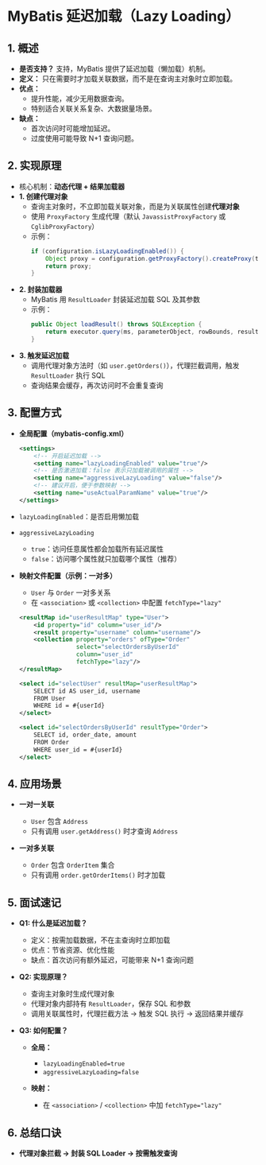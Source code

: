 # MyBatis 延迟加载（Lazy Loading）

## 1. 概述

- **是否支持？** 支持，MyBatis 提供了延迟加载（懒加载）机制。
- **定义：** 只在需要时才加载关联数据，而不是在查询主对象时立即加载。
- **优点：**
  - 提升性能，减少无用数据查询。
  - 特别适合关联关系复杂、大数据量场景。
- **缺点：**
  - 首次访问时可能增加延迟。
  - 过度使用可能导致 N+1 查询问题。

## 2. 实现原理

- 核心机制：**动态代理 + 结果加载器**
- **1. 创建代理对象**
  - 查询主对象时，不立即加载关联对象，而是为关联属性创建**代理对象**
  - 使用 `ProxyFactory` 生成代理（默认 `JavassistProxyFactory` 或 `CglibProxyFactory`）
  - 示例：
    ```java
    if (configuration.isLazyLoadingEnabled()) {
        Object proxy = configuration.getProxyFactory().createProxy(target, loader);
        return proxy;
    }
    ```
- **2. 封装加载器**
  - MyBatis 用 `ResultLoader` 封装延迟加载 SQL 及其参数
  - 示例：
    ```java
    public Object loadResult() throws SQLException {
        return executor.query(ms, parameterObject, rowBounds, resultHandler);
    }
    ```
- **3. 触发延迟加载**
  - 调用代理对象方法时（如 `user.getOrders()`），代理拦截调用，触发 `ResultLoader` 执行 SQL
  - 查询结果会缓存，再次访问时不会重复查询

## 3. 配置方式

- **全局配置（mybatis-config.xml）**
  ```xml
  <settings>
      <!-- 开启延迟加载 -->
      <setting name="lazyLoadingEnabled" value="true"/>
      <!-- 是否激进加载：false 表示只加载被调用的属性 -->
      <setting name="aggressiveLazyLoading" value="false"/>
      <!-- 建议开启，便于参数映射 -->
      <setting name="useActualParamName" value="true"/>
  </settings>
  ```

* `lazyLoadingEnabled`：是否启用懒加载

* `aggressiveLazyLoading`

  - `true`：访问任意属性都会加载所有延迟属性
  - `false`：访问哪个属性就只加载哪个属性（推荐）

* **映射文件配置（示例：一对多）**

  - `User` 与 `Order` 一对多关系
  - 在 `<association>` 或 `<collection>` 中配置 `fetchType="lazy"`

  ```xml
  <resultMap id="userResultMap" type="User">
      <id property="id" column="user_id"/>
      <result property="username" column="username"/>
      <collection property="orders" ofType="Order"
                  select="selectOrdersByUserId"
                  column="user_id"
                  fetchType="lazy"/>
  </resultMap>

  <select id="selectUser" resultMap="userResultMap">
      SELECT id AS user_id, username
      FROM User
      WHERE id = #{userId}
  </select>

  <select id="selectOrdersByUserId" resultType="Order">
      SELECT id, order_date, amount
      FROM Order
      WHERE user_id = #{userId}
  </select>
  ```

## 4. 应用场景

- **一对一关联**

  - `User` 包含 `Address`
  - 只有调用 `user.getAddress()` 时才查询 `Address`

- **一对多关联**

  - `Order` 包含 `OrderItem` 集合
  - 只有调用 `order.getOrderItems()` 时才加载

## 5. 面试速记

- **Q1: 什么是延迟加载？**

  - 定义：按需加载数据，不在主查询时立即加载
  - 优点：节省资源、优化性能
  - 缺点：首次访问有额外延迟，可能带来 N+1 查询问题

- **Q2: 实现原理？**

  - 查询主对象时生成代理对象
  - 代理对象内部持有 `ResultLoader`，保存 SQL 和参数
  - 调用关联属性时，代理拦截方法 → 触发 SQL 执行 → 返回结果并缓存

- **Q3: 如何配置？**

  - **全局：**

    - `lazyLoadingEnabled=true`
    - `aggressiveLazyLoading=false`

  - **映射：**

    - 在 `<association>` / `<collection>` 中加 `fetchType="lazy"`

## 6. 总结口诀

- **代理对象拦截 → 封装 SQL Loader → 按需触发查询**
